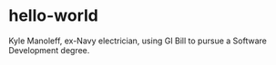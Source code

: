 # hello-world

Kyle Manoleff, ex-Navy electrician, using GI Bill to pursue a Software Development degree.

